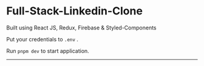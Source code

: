 # Full-Stack-Linkedin-Clone

Built using React JS, Redux, Firebase & Styled-Components 


Put your credentials to  `.env` .




Run `pnpm dev` to start application.

----
